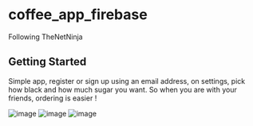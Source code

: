 # coffee_app_firebase
Following TheNetNinja

## Getting Started
Simple app, register or sign up using an email address, on settings, pick how black and how much sugar you want. So when you are with your friends, ordering is easier !

![image](https://user-images.githubusercontent.com/63594070/128925605-91c5e828-58df-47de-8bc9-03c2fff5896c.png)
![image](https://user-images.githubusercontent.com/63594070/128925615-a17e4a28-7601-4961-ab02-b5b97fdddf76.png)
![image](https://user-images.githubusercontent.com/63594070/128925627-7ec7ab88-4c3b-46dd-a4ab-a71265b74afa.png)
